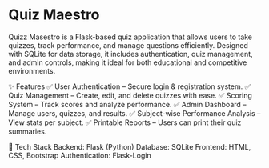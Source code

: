 # Quiz Maestro

Quizz Masestro is a Flask-based quiz application that allows users to take quizzes, track performance, and manage questions efficiently. Designed with SQLite for data storage, it includes authentication, quiz management, and admin controls, making it ideal for both educational and competitive environments.

✨ Features ✅ User Authentication – Secure login & registration system. ✅ Quiz Management – Create, edit, and delete quizzes with ease. ✅ Scoring System – Track scores and analyze performance. ✅ Admin Dashboard – Manage users, quizzes, and results. ✅ Subject-wise Performance Analysis – View stats per subject. ✅ Printable Reports – Users can print their quiz summaries.

🚀 Tech Stack Backend: Flask (Python) Database: SQLite Frontend: HTML, CSS, Bootstrap Authentication: Flask-Login
